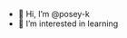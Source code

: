 - 👋 Hi, I’m @posey-k
- 👀 I’m interested in learning


<!---
posey-k/posey-k is a ✨ special ✨ repository because its `README.md` (this file) appears on your GitHub profile.
You can click the Preview link to take a look at your changes.
--->
